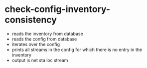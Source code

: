 check-config-inventory-consistency
==================================

* reads the inventory from database
* reads the config from database
* iterates over the config
* prints all streams in the config for which there is no entry in the inventory
* output is net sta loc stream

